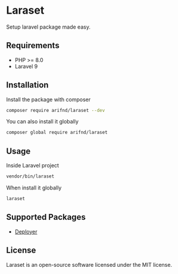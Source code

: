 # Laraset

Setup laravel package made easy.

## Requirements

- PHP >= 8.0
- Laravel 9

## Installation

Install the package with composer

```bash
composer require arifnd/laraset --dev
```

You can also install it globally

```bash
composer global require arifnd/laraset
```

## Usage

Inside Laravel project

```bash
vendor/bin/laraset
```

When install it globally

```bash
laraset
```

## Supported Packages

- [Deployer](https://github.com/deployphp/deployer)

## License
Laraset is an open-source software licensed under the MIT license.